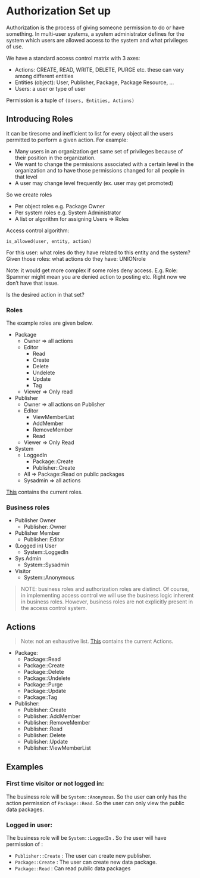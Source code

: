 # Authorization Set up

Authorization is the process of giving someone permission to do or have something. In multi-user systems, a system administrator defines for the system which users are allowed access to the system and what privileges of use.

We have a standard access control matrix with 3 axes:

- Actions: CREATE, READ, WRITE, DELETE, PURGE etc. these can vary among different entities
- Entities (object): User, Publisher, Package, Package Resource, …
- Users: a user or type of user

Permission is a tuple of ```(Users, Entities, Actions)```

## Introducing Roles

It can be tiresome and inefficient to list for every object all the users permitted to perform a given action. For example:

- Many users in an organization get same set of privileges because of their position in the organization.
- We want to change the permissions associated with a certain level in the organization and to have those permissions changed for all people in that level
- A user may change level frequently (ex. user may get promoted)

So we create roles

* Per object roles e.g. Package Owner
* Per system roles e.g. System Administrator
* A list or algorithm for assigning Users => Roles

Access control algorithm:
```
is_allowed(user, entity, action)
```

For this user: what roles do they have related to this entity and the system?
Given those roles: what actions do they have: UNIONrole

Note: it would get more complex if some roles deny access. E.g. Role: Spammer might mean you are denied action to posting etc. Right now we don’t have that issue.

Is the desired action in that set?

### Roles
The example roles are given below.

- Package
    - Owner  => all actions
    - Editor
        - Read
        - Create
        - Delete
        - Undelete
        - Update
        - Tag
    - Viewer  => Only read
- Publisher
    - Owner => all actions on Publisher
    - Editor
        - ViewMemberList
        - AddMember
        - RemoveMember
        - Read
    - Viewer => Only Read
- System
    - LoggedIn
        - Package::Create
        - Publisher::Create
    - All => Package::Read on public packages
    - Sysadmin => all actions

[This](https://github.com/frictionlessdata/dpr-api/blob/master/app/auth/authorization.py#L11) contains the current roles.

### Business roles

- Publisher Owner
    - Publisher::Owner
- Publisher Member
    - Publisher::Editor
- (Logged in) User
    - System::LoggedIn
- Sys Admin
    - System::Sysadmin
- Visitor
    - System::Anonymous


> NOTE: business roles and authorization roles are distinct. Of course, in implementing access control we will use the business logic inherent in business roles. However, business roles are not explicitly present in the access control system.

## Actions

> Note: not an exhaustive list. [This](https://github.com/frictionlessdata/dpr-api/blob/master/app/auth/authorization.py#L11) contains the current Actions.


- Package:
    - Package::Read
    - Package::Create
    - Package::Delete
    - Package::Undelete
    - Package::Purge
    - Package::Update
    - Package::Tag
- Publisher:
    - Publisher::Create
    - Publisher::AddMember
    - Publisher::RemoveMember
    - Publisher::Read
    - Publisher::Delete
    - Publisher::Update
    - Publisher::ViewMemberList

## Examples
### First time visitor or not logged in:
The business role will be ```System::Anonymous```. So the user can only has the action permission of ```Package::Read```.
So the user can only view the public data packages.

### Logged in user:
The business role will be ```System::LoggedIn``` . So the user will have permission of :

- ```Publisher::Create``` : The user can create new publisher.
- ```Package::Create``` : The user can create new data package.
- ```Package::Read``` : Can read public data packages
